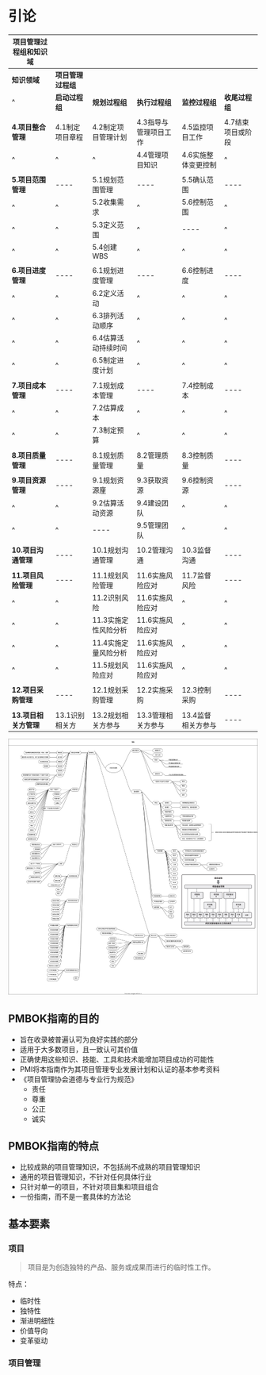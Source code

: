 # 引论

|项目管理过程组和知识域||||||
|----|----|----|----|----|----|
|**知识领域**|**项目管理过程组**|||||
|^|**启动过程组**|**规划过程组**|**执行过程组**|**监控过程组**|**收尾过程组**|
|||||||
|**4.项目整合管理**|4.1制定项目章程|4.2制定项目管理计划|4.3指导与管理项目工作|4.5监控项目工作|4.7结束项目或阶段|
|^|^|^|4.4管理项目知识|4.6实施整体变更控制|^|
|||||||
|**5.项目范围管理**|----|5.1规划范围管理|----|5.5确认范围|----|
|^|^|5.2收集需求|^|5.6控制范围|^|
|^|^|5.3定义范围|^|----|^|
|^|^|5.4创建WBS|^|^|^|
|||||||
|**6.项目进度管理**|----|6.1规划进度管理|----|6.6控制进度|----|
|^|^|6.2定义活动|^|^|^|
|^|^|6.3排列活动顺序|^|^|^|
|^|^|6.4估算活动持续时间|^|^|^|
|^|^|6.5制定进度计划|^|^|^|
|||||||
|**7.项目成本管理**|----|7.1规划成本管理|----|7.4控制成本|----|
|^|^|7.2估算成本|^|^|^|
|^|^|7.3制定预算|^|^|^|
|||||||
|**8.项目质量管理**|----|8.1规划质量管理|8.2管理质量|8.3控制质量|----|
|||||||
|**9.项目资源管理**|----|9.1规划资源㢆|9.3获取资源|9.6控制资源|----|
|^|^|9.2估算活动资源|9.4建设团队|^|^|
|^|^|----|9.5管理团队|^|^|
|||||||
|**10.项目沟通管理**|----|10.1规划沟通管理|10.2管理沟通|10.3监督沟通|----|
|||||||
|**11.项目风险管理**|----|11.1规划风险管理|11.6实施风险应对|11.7监督风险|----|
|^|^|11.2识别风险|11.6实施风险应对|^|^|
|^|^|11.3实施定性风险分析|11.6实施风险应对|^|^|
|^|^|11.4实施定量风险分析|11.6实施风险应对|^|^|
|^|^|11.5规划风险应对|11.6实施风险应对|^|^|
|||||||
|**12.项目采购管理**|----|12.1规划采购管理|12.2实施采购|12.3控制采购|----|
|||||||
|**13.项目相关方管理**|13.1识别相关方|13.2规划相关方参与|13.3管理相关方参与|13.4监督相关方参与|----|


![readme.drawio.svg](./readme.drawio.svg 'readme.drawio.svg')

## PMBOK指南的目的

- 旨在收录被普遍认可为良好实践的部分
- 适用于大多数项目，且一致认可其价值
- 正确使用这些知识、技能、工具和技术能增加项目成功的可能性
- PMI将本指南作为其项目管理专业发展计划和认证的基本参考资料
- 《项目管理协会道德与专业行为规范》
  - 责任
  - 尊重
  - 公正
  - 诚实

## PMBOK指南的特点

- 比较成熟的项目管理知识，不包括尚不成熟的项目管理知识
- 通用的项目管理知识，不针对任何具体行业
- 只针对单一的项目，不针对项目集和项目组合
- 一份指南，而不是一套具体的方法论

## 基本要素

### 项目

> 项目是为创造独特的产品、服务或成果而进行的临时性工作。

特点： 
- 临时性
- 独特性
- 渐进明细性
- 价值导向
- 变革驱动

### 项目管理

> 